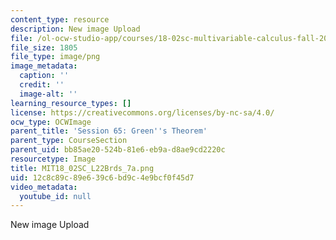 ```yaml
---
content_type: resource
description: New image Upload
file: /ol-ocw-studio-app/courses/18-02sc-multivariable-calculus-fall-2010/12c8c89c89e639c6bd9c4e9bcf0f45d7_MIT18_02SC_L22Brds_7a.png
file_size: 1805
file_type: image/png
image_metadata:
  caption: ''
  credit: ''
  image-alt: ''
learning_resource_types: []
license: https://creativecommons.org/licenses/by-nc-sa/4.0/
ocw_type: OCWImage
parent_title: 'Session 65: Green''s Theorem'
parent_type: CourseSection
parent_uid: bb85ae20-524b-81e6-eb9a-d8ae9cd2220c
resourcetype: Image
title: MIT18_02SC_L22Brds_7a.png
uid: 12c8c89c-89e6-39c6-bd9c-4e9bcf0f45d7
video_metadata:
  youtube_id: null
---
```

New image Upload